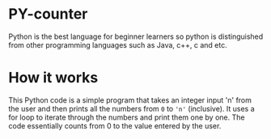 # PY-counter
Python is the best language for beginner learners so python is distinguished from other programming languages such as Java, c++, c and etc.
# How it works
This Python code is a simple program that takes an integer input 'n' from the user and then prints all the numbers from `0` to `'n'` (inclusive). It uses a for loop to iterate through the numbers and print them one by one. The code essentially counts from 0 to the value entered by the user.